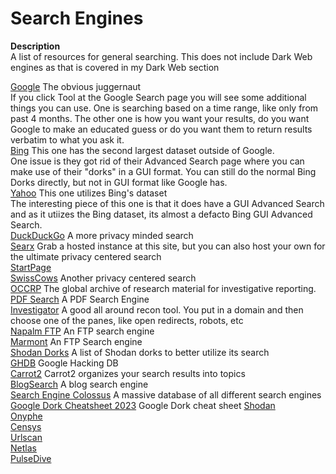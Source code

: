 # Search Engines
**Description** \
A list of resources for general searching. This does not include Dark Web engines as that is covered in my Dark Web section 

[Google](Https://www.google.com) The obvious juggernaut \
If you click Tool at the Google Search page you will see some additional things you can use. One is searching based on a time range, like only from past 4 months. The other one is how you want your results, do you want Google to make an educated guess or do you want them to return results verbatim to what you ask it. \
[Bing](https://www.bing.com/) This one has the second largest dataset outside of Google. \
One issue is they got rid of their Advanced Search page where you can make use of their "dorks" in a GUI format. You can still do the normal Bing Dorks directly, but not in GUI format like Google has. \
[Yahoo](https://www.yahoo.com/) This one utilizes Bing's dataset \
The interesting piece of this one is that it does have a GUI Advanced Search and as it utiizes the Bing dataset, its almost a defacto Bing GUI Advanced Search. \
[DuckDuckGo](Https://www.duckduckgo.com)  A more privacy minded search \
[Searx](https://searx.space/) Grab a hosted instance at this site, but you can also host your own for the ultimate privacy centered search \
[StartPage](https://www.startpage.com/) \
[SwissCows](https://swisscows.com/en) Another privacy centered search \
[OCCRP](https://data.occrp.org/) The global archive of research material for investigative reporting. \
[PDF Search](http://findpdfdoc.com/)  A PDF Search Engine \
[Investigator](https://abhijithb200.github.io/investigator/) A good all around recon tool. You put in a domain and then choose one of the panes, like open redirects, robots, etc \
[Napalm FTP](https://www.searchftps.net/) An FTP search engine \
[Marmont](https://www.mmnt.ru/int/) An FTP Search engine \
[Shodan Dorks](https://github.com/humblelad/Shodan-Dorks) A list of Shodan dorks to better utilize its search \
[GHDB](https://www.exploit-db.com/google-hacking-database) Google Hacking DB \
[Carrot2](https://search.carrot2.org/#/search/web) Carrot2 organizes your search results into topics \
[BlogSearch](http://www.blogsearchengine.org/) A blog search engine \
[Search Engine Colossus](https://www.searchenginecolossus.com/) A massive database of all different search engines \
[Google Dork Cheatsheet 2023](https://usersearch.org/updates/2023/02/05/the-ultimate-google-dorking-cheatsheet-2023/?amp=1) Google Dork cheat sheet
[Shodan](https://shodan.io) \
[Onyphe](https://onyphe.io) \
[Censys](https://search.censys.io/) \
[Urlscan](https://urlscan.io) \
[Netlas](https://app.netlas.io/host) \
[PulseDive](https://pulsedive.com)


